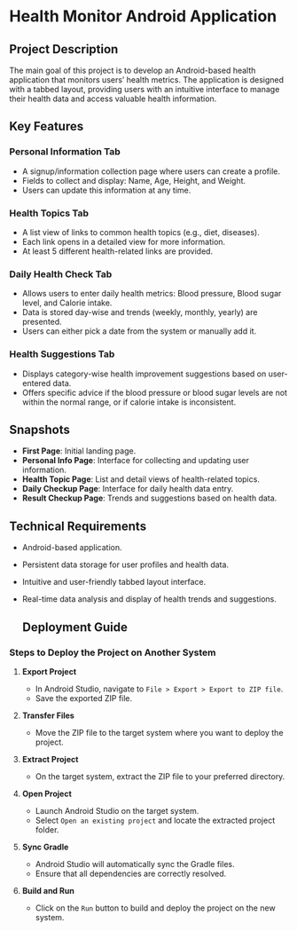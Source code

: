 # Health Monitor Android Application

## Project Description
The main goal of this project is to develop an Android-based health application that monitors users’ health metrics. The application is designed with a tabbed layout, providing users with an intuitive interface to manage their health data and access valuable health information.

## Key Features

### Personal Information Tab
- A signup/information collection page where users can create a profile.
- Fields to collect and display: Name, Age, Height, and Weight.
- Users can update this information at any time.

### Health Topics Tab
- A list view of links to common health topics (e.g., diet, diseases).
- Each link opens in a detailed view for more information.
- At least 5 different health-related links are provided.

### Daily Health Check Tab
- Allows users to enter daily health metrics: Blood pressure, Blood sugar level, and Calorie intake.
- Data is stored day-wise and trends (weekly, monthly, yearly) are presented.
- Users can either pick a date from the system or manually add it.

### Health Suggestions Tab
- Displays category-wise health improvement suggestions based on user-entered data.
- Offers specific advice if the blood pressure or blood sugar levels are not within the normal range, or if calorie intake is inconsistent.

## Snapshots
- **First Page**: Initial landing page.
- **Personal Info Page**: Interface for collecting and updating user information.
- **Health Topic Page**: List and detail views of health-related topics.
- **Daily Checkup Page**: Interface for daily health data entry.
- **Result Checkup Page**: Trends and suggestions based on health data.

## Technical Requirements
- Android-based application.
- Persistent data storage for user profiles and health data.
- Intuitive and user-friendly tabbed layout interface.
- Real-time data analysis and display of health trends and suggestions.

  ## Deployment Guide

### Steps to Deploy the Project on Another System

1. **Export Project**
   - In Android Studio, navigate to `File > Export > Export to ZIP file`.
   - Save the exported ZIP file.

2. **Transfer Files**
   - Move the ZIP file to the target system where you want to deploy the project.

3. **Extract Project**
   - On the target system, extract the ZIP file to your preferred directory.

4. **Open Project**
   - Launch Android Studio on the target system.
   - Select `Open an existing project` and locate the extracted project folder.

5. **Sync Gradle**
   - Android Studio will automatically sync the Gradle files.
   - Ensure that all dependencies are correctly resolved.

6. **Build and Run**
   - Click on the `Run` button to build and deploy the project on the new system.

